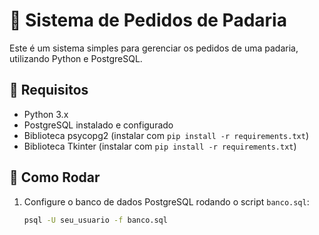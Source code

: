 # 🍞 Sistema de Pedidos de Padaria

Este é um sistema simples para gerenciar os pedidos de uma padaria, utilizando Python e PostgreSQL.

## 📌 Requisitos

- Python 3.x
- PostgreSQL instalado e configurado
- Biblioteca psycopg2 (instalar com `pip install -r requirements.txt`)
- Biblioteca Tkinter (instalar com `pip install -r requirements.txt`)

## 🚀 Como Rodar

1. Configure o banco de dados PostgreSQL rodando o script `banco.sql`:
   ```bash
   psql -U seu_usuario -f banco.sql